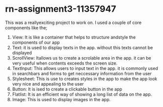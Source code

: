 # rn-assignment3-11357947

This was a reallyexciting project to work on. I used a couple of core components like the;

1. View: It is like a container that helps to structure andstyle the components of our app
2. Text: it is used to display texts in the app. without this texts cannot be displayed
3. ScrollView: Itallows us to create a scrolable area in the app. it can be very useful when contents exceeds the screen size.
4. TextInput: This allows users to input text in the app. it is commonly used in searchbars and forms to get neccessary information from the user
5. Stylesheet: This is use to creates styles in the app to make the app look very nice and appealing to the user
6. Button: It is ised to create a clickable button in the app
7. Flatlist: It is an efficient way of showing a long list of data on the app. 
8. Image: This is used to display images in the app.